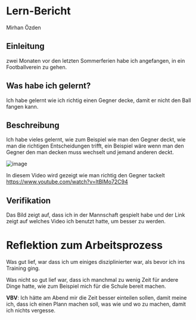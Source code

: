 # Lern-Bericht
Mirhan Özden

## Einleitung

zwei Monaten vor den letzten Sommerferien habe ich angefangen, in ein Footballverein zu gehen.

## Was habe ich gelernt?

Ich habe gelernt wie ich richtig einen Gegner decke, damit er nicht den Ball fangen kann.

## Beschreibung

Ich habe vieles gelernt, wie zum Beispiel wie man den Gegner deckt, wie man die richtigen Entscheidungen trifft, ein Beispiel wäre wenn man den Gegner den man decken muss wechselt und jemand anderen deckt.

![image](https://user-images.githubusercontent.com/111046193/185320274-6c64cb4b-ba1c-4a45-a883-34280355887b.png)

In diesem Video wird gezeigt wie man richtig den Gegner tackelt
https://www.youtube.com/watch?v=ltBIMo72C94

## Verifikation

Das Bild zeigt auf, dass ich in der Mannschaft gespielt habe und der Link zeigt auf welches Video ich benutzt hatte, um besser zu werden.

# Reflektion zum Arbeitsprozess

Was gut lief, war dass ich um einiges disziplinierter war, als bevor ich ins Training ging.

Was nicht so gut lief war, dass ich manchmal zu wenig Zeit für andere Dinge hatte, wie zum Beispiel mich für die Schule bereit machen.

**VBV**: 
Ich hätte am Abend mir die Zeit besser einteilen sollen, damit meine ich, dass ich einen Plann machen soll, was wie und wo zu machen, damit ich nichts vergesse.
